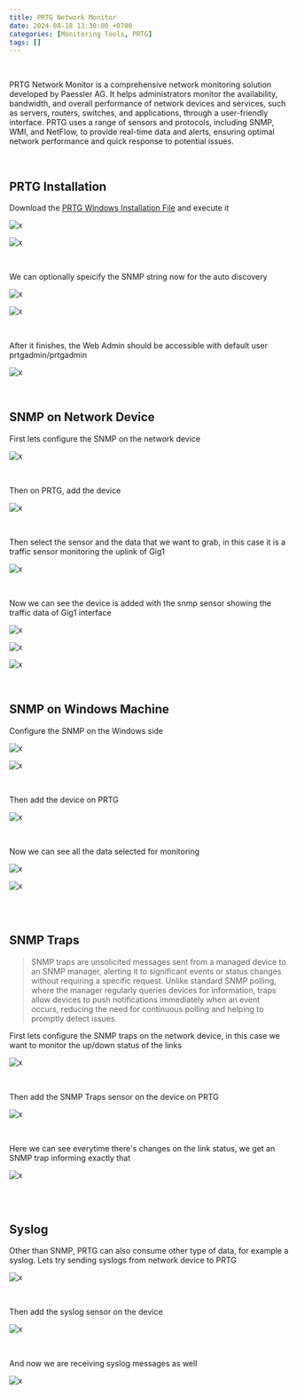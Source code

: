 ```yaml
---
title: PRTG Network Monitor
date: 2024-08-18 13:30:00 +0700
categories: [Monitoring Tools, PRTG]
tags: []
---
```


<br>

PRTG Network Monitor is a comprehensive network monitoring solution developed by Paessler AG. It helps administrators monitor the availability, bandwidth, and overall performance of network devices and services, such as servers, routers, switches, and applications, through a user-friendly interface. PRTG uses a range of sensors and protocols, including SNMP, WMI, and NetFlow, to provide real-time data and alerts, ensuring optimal network performance and quick response to potential issues.

<br>

## PRTG Installation

Download the [PRTG Windows Installation File](https://www.paessler.com/prtg/download) and execute it

![x](/static/2024-08-18-prtg/01.png)

![x](/static/2024-08-18-prtg/02.png)


<br>

We can optionally speicify the SNMP string now for the auto discovery

![x](/static/2024-08-18-prtg/03.png)

![x](/static/2024-08-18-prtg/04.png)

<br>

After it finishes, the Web Admin should be accessible with default user prtgadmin/prtgadmin

![x](/static/2024-08-18-prtg/05.png)

<br>

## SNMP on Network Device

First lets configure the SNMP on the network device

![x](/static/2024-08-18-prtg/06.png)

<br>

Then on PRTG, add the device 

![x](/static/2024-08-18-prtg/07.png)

<br>

Then select the sensor and the data that we want to grab, in this case it is a traffic sensor monitoring the uplink of Gig1

![x](/static/2024-08-18-prtg/08.png)

<br>

Now we can see the device is added with the snmp sensor showing the traffic data of Gig1 interface

![x](/static/2024-08-18-prtg/09.png)

![x](/static/2024-08-18-prtg/10.png)

![x](/static/2024-08-18-prtg/11.png)

<br>

## SNMP on Windows Machine

Configure the SNMP on the Windows side

![x](/static/2024-08-18-prtg/13.png)

![x](/static/2024-08-18-prtg/14.png)

<br>

Then add the device on PRTG

![x](/static/2024-08-18-prtg/12.png)

<br>

Now we can see all the data selected for monitoring

![x](/static/2024-08-18-prtg/15.png)

![x](/static/2024-08-18-prtg/16.png)

<br>
<br>

## SNMP Traps

> SNMP traps are unsolicited messages sent from a managed device to an SNMP manager, alerting it to significant events or status changes without requiring a specific request. Unlike standard SNMP polling, where the manager regularly queries devices for information, traps allow devices to push notifications immediately when an event occurs, reducing the need for continuous polling and helping to promptly detect issues.

First lets configure the SNMP traps on the network device, in this case we want to monitor the up/down status of the links

![x](/static/2024-08-18-prtg/17.png)

<br>

Then add the SNMP Traps sensor on the device on PRTG

![x](/static/2024-08-18-prtg/18.png)

<br>

Here we can see everytime there's changes on the link status, we get an SNMP trap informing exactly that

![x](/static/2024-08-18-prtg/19.png)

<br>
<br>

## Syslog

Other than SNMP, PRTG can also consume other type of data, for example a syslog.
Lets try sending syslogs from network device to PRTG

![x](/static/2024-08-18-prtg/20.png)

<br>

Then add the syslog sensor on the device

![x](/static/2024-08-18-prtg/21.png)

<br>

And now we are receiving syslog messages as well

![x](/static/2024-08-18-prtg/23.png)

<br>






































